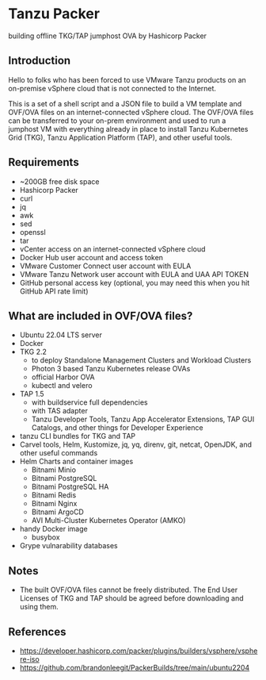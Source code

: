 # Tanzu Packer
building offline TKG/TAP jumphost OVA by Hashicorp Packer

## Introduction
Hello to folks who has been forced to use VMware Tanzu products on an on-premise vSphere cloud that is not connected to the Internet.

This is a set of a shell script and a JSON file to build a VM template and OVF/OVA files on an internet-connected vSphere cloud. The OVF/OVA files can be transferred to your on-prem environment and used to run a jumphost VM with everything already in place to install Tanzu Kubernetes Grid (TKG), Tanzu Application Platform (TAP), and other useful tools.

## Requirements
- ~200GB free disk space
- Hashicorp Packer
- curl
- jq
- awk
- sed
- openssl
- tar
- vCenter access on an internet-connected vSphere cloud
- Docker Hub user account and access token
- VMware Customer Connect user account with EULA
- VMware Tanzu Network user account with EULA and UAA API TOKEN
- GitHub personal access key (optional, you may need this when you hit GitHub API rate limit)

## What are included in OVF/OVA files?
- Ubuntu 22.04 LTS server
- Docker
- TKG 2.2
  - to deploy Standalone Management Clusters and Workload Clusters
  - Photon 3 based Tanzu Kubernetes release OVAs
  - official Harbor OVA
  - kubectl and velero
- TAP 1.5
  - with buildservice full dependencies
  - with TAS adapter
  - Tanzu Developer Tools, Tanzu App Accelerator Extensions, TAP GUI Catalogs, and other things for Developer Experience
- tanzu CLI bundles for TKG and TAP
- Carvel tools, Helm, Kustomize, jq, yq, direnv, git, netcat, OpenJDK, and other useful commands
- Helm Charts and container images
  - Bitnami Minio
  - Bitnami PostgreSQL
  - Bitnami PostgreSQL HA
  - Bitnami Redis
  - Bitnami Nginx
  - Bitnami ArgoCD
  - AVI Multi-Cluster Kubernetes Operator (AMKO)
- handy Docker image
  - busybox
- Grype vulnarability databases

## Notes
- The built OVF/OVA files cannot be freely distributed. The End User Licenses of TKG and TAP should be agreed before downloading and using them.

## References
- https://developer.hashicorp.com/packer/plugins/builders/vsphere/vsphere-iso
- https://github.com/brandonleegit/PackerBuilds/tree/main/ubuntu2204
